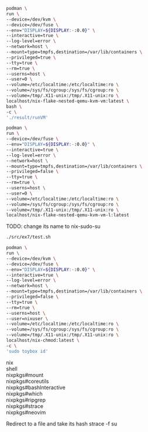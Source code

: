

```bash
podman \
run \
--device=/dev/kvm \
--device=/dev/fuse \
--env="DISPLAY=${DISPLAY:-:0.0}" \
--interactive=true \
--log-level=error \
--network=host \
--mount=type=tmpfs,destination=/var/lib/containers \
--privileged=true \
--tty=true \
--rm=true \
--userns=host \
--user=0 \
--volume=/etc/localtime:/etc/localtime:ro \
--volume=/sys/fs/cgroup:/sys/fs/cgroup:ro \
--volume=/tmp/.X11-unix:/tmp/.X11-unix:ro \
localhost/nix-flake-nested-qemu-kvm-vm:latest \
bash \
-c \
'./result/runVM'
```

```bash
podman \
run \
--device=/dev/fuse \
--env="DISPLAY=${DISPLAY:-:0.0}" \
--interactive=true \
--log-level=error \
--network=host \
--mount=type=tmpfs,destination=/var/lib/containers \
--privileged=false \
--tty=true \
--rm=true \
--userns=host \
--user=0 \
--volume=/etc/localtime:/etc/localtime:ro \
--volume=/sys/fs/cgroup:/sys/fs/cgroup:ro \
--volume=/tmp/.X11-unix:/tmp/.X11-unix:ro \
localhost/nix-flake-nested-qemu-kvm-vm-l:latest
```

TODO: change its name to nix-sudo-su
```bash
./src/ex7/test.sh

podman \
run \
--device=/dev/kvm \
--device=/dev/fuse \
--env="DISPLAY=${DISPLAY:-:0.0}" \
--interactive=true \
--log-level=error \
--network=host \
--mount=type=tmpfs,destination=/var/lib/containers \
--privileged=false \
--tty=true \
--rm=true \
--userns=host \
--user=nixuser \
--volume=/etc/localtime:/etc/localtime:ro \
--volume=/sys/fs/cgroup:/sys/fs/cgroup:ro \
--volume=/tmp/.X11-unix:/tmp/.X11-unix:ro \
localhost/nix-chmod:latest \
-c \
'sudo toybox id'
```


nix \
shell \
nixpkgs#mount \
nixpkgs#coreutils \
nixpkgs#bashInteractive \
nixpkgs#which \
nixpkgs#ripgrep \
nixpkgs#strace \
nixpkgs#neovim

Redirect to a file and take its hash
strace -f su
